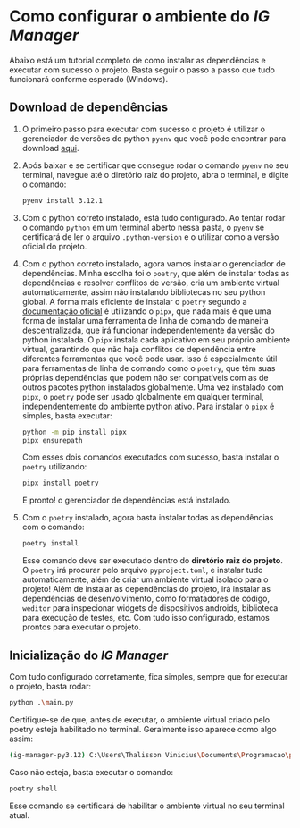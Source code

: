 # Como configurar o ambiente do *IG Manager*

Abaixo está um tutorial completo de como instalar as dependências e executar com sucesso o projeto.
Basta seguir o passo a passo que tudo funcionará conforme esperado (Windows).

## Download de dependências

1.  O primeiro passo para executar com sucesso o projeto é utilizar o gerenciador de versões do python `pyenv` que você pode
encontrar para download [aqui](https://github.com/pyenv-win/pyenv-win).
2. Após baixar e se certificar que consegue rodar o comando `pyenv` no seu terminal, navegue até o diretório raiz do projeto,
   abra o terminal, e digite o comando:

   ```bash
   pyenv install 3.12.1
   ```
3. Com o python correto instalado, está tudo configurado. Ao tentar rodar o comando `python` em um terminal aberto nessa pasta,
   o `pyenv` se certificará de ler o arquivo `.python-version` e o utilizar como a versão oficial do projeto.

4. Com o python correto instalado, agora vamos instalar o gerenciador de dependências. Minha escolha foi o `poetry`, que além
   de instalar todas as dependências e resolver conflitos de versão, cria um ambiente virtual automaticamente, assim não instalando
   bibliotecas no seu python global. A forma mais eficiente de instalar o `poetry` segundo a [documentação oficial](https://python-poetry.org/docs/)
   é utilizando o `pipx`, que nada mais é que uma forma de instalar uma ferramenta de linha de comando de maneira descentralizada, que irá funcionar
   independentemente da versão do python instalada. O `pipx` instala cada aplicativo em seu próprio ambiente virtual, garantindo que não haja conflitos
   de dependência entre diferentes ferramentas que você pode usar. Isso é especialmente útil para ferramentas de linha de comando como o `poetry`,
   que têm suas próprias dependências que podem não ser compatíveis com as de outros pacotes python instalados globalmente.  Uma vez instalado com `pipx`,
   o `poetry` pode ser usado globalmente em qualquer terminal, independentemente do ambiente python ativo. Para instalar o `pipx` é simples, basta executar:

   ```bash
   python -m pip install pipx
   pipx ensurepath
   ```

   Com esses dois comandos executados com sucesso, basta instalar o `poetry` utilizando:

   ```bash
   pipx install poetry
   ```

   E pronto! o gerenciador de dependências está instalado.

6. Com o `poetry` instalado, agora basta instalar todas as dependências com o comando:

   ```bash
   poetry install
   ```

   Esse comando deve ser executado dentro do **diretório raiz do projeto**. O `poetry` irá procurar pelo arquivo
   `pyproject.toml`, e instalar tudo automaticamente, além de criar um ambiente virtual isolado para o projeto!
   Além de instalar as dependências do projeto, irá instalar as dependências de desenvolvimento, como formatadores de
   código, `weditor` para inspecionar widgets de dispositivos androids, biblioteca para execução de testes, etc. Com
   tudo isso configurado, estamos prontos para executar o projeto.

## Inicialização do *IG Manager*

Com tudo configurado corretamente, fica simples, sempre que for executar o projeto, basta rodar:

```bash
python .\main.py
```

Certifique-se de que, antes de executar, o ambiente virtual criado pelo poetry esteja habilitado no terminal.
Geralmente isso aparece como algo assim:

```bash
(ig-manager-py3.12) C:\Users\Thalisson Vinicius\Documents\Programacao\python\ig_manager>
```

Caso não esteja, basta executar o comando:

```bash
poetry shell
```

Esse comando se certificará de habilitar o ambiente virtual no seu terminal atual.
